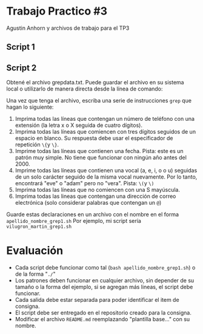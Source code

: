 # Trabajo Practico #3
Agustin Anhorn y archivos de trabajo para el TP3

## Script 1



## Script 2
Obtené el archivo grepdata.txt. Puede guardar el archivo en su sistema local o utilizarlo de manera directa desde la línea de comando:

Una vez que tenga el archivo, escriba una serie de instrucciones `grep` que hagan lo siguiente:

1. Imprima todas las líneas que contengan un número de teléfono con una extensión (la letra x o X seguida de cuatro dígitos).
2. Imprima todas las líneas que comiencen con tres dígitos seguidos de un espacio en blanco. Su respuesta debe usar el especificador de repetición `\{`y `\}`.
3. Imprime todas las líneas que contienen una fecha. Pista: este es un patrón muy simple. No tiene que funcionar con ningún año antes del 2000.
4. Imprime todas las líneas que contienen una vocal (a, e, i, o o u) seguidas de un solo carácter seguido de la misma vocal nuevamente. Por lo tanto, encontrará "eve" o "adam" pero no "vera". Pista: `\(`y `\)`
5. Imprima todas las líneas que no comiencen con una S mayúscula.
6. Imprima todas las lineas que contengan una dirección de correo electrónica (solo considerar palabras que contengan un `@`)

Guarde estas declaraciones en un archivo con el nombre en el forma
`apellido_nombre_grep1.sh`
Por ejemplo, mi script sería `vilugron_martin_grep1.sh`

# Evaluación

* Cada script debe funcionar como tal (`bash apellido_nombre_grep1.sh`) o de la forma "`./`"
* Los patrones deben funcionar en cualquier archivo, sin depender de su tamaño o la forma del ejemplo, si se agregan más lineas, el script debe funcionar.
* Cada salida debe estar separada para poder identificar el item de consigna.
* El script debe ser entregado en el repositorio creado para la consigna.
* Modificar el archivo `README.md` reemplazando "plantilla base..." con su nombre.
